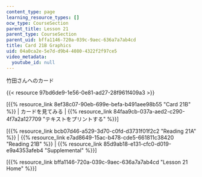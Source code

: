 ```yaml
---
content_type: page
learning_resource_types: []
ocw_type: CourseSection
parent_title: Lesson 21
parent_type: CourseSection
parent_uid: bffa1146-720a-039c-9aec-636a7a7ab4cd
title: Card 21B Graphics
uid: 04a0ca2e-5e7d-d9b4-4080-4322f2f97ce5
video_metadata:
  youtube_id: null
---
```


竹田さんへのカード

{{< resource 97bd6de9-1e56-0e81-ad27-28f961f409a3 >}}

\[{{% resource_link 8ef38c07-90eb-699e-befa-b491aee98b55 "Card 21B" %}} | カードを見てみる | {{% resource_link 84faa9cb-037a-aed2-c290-4f7a2a127709 "テキストをプリントする" %}}\]

\[{{% resource_link bcb07d46-a529-3d70-c0fd-d3731f01f2c2 "Reading 21A" %}} | {{% resource_link e7ad8649-15ac-b478-cde5-661811c38420 "Reading 21B" %}} | {{% resource_link 85d9ab18-e131-cfc0-d019-e9a4353afeb4 "Supplemental" %}}\]

\[{{% resource_link bffa1146-720a-039c-9aec-636a7a7ab4cd "Lesson 21 Home" %}}\]